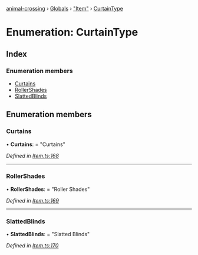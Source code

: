 [animal-crossing](../README.md) › [Globals](../globals.md) › ["Item"](../modules/_item_.md) › [CurtainType](_item_.curtaintype.md)

# Enumeration: CurtainType

## Index

### Enumeration members

* [Curtains](_item_.curtaintype.md#curtains)
* [RollerShades](_item_.curtaintype.md#rollershades)
* [SlattedBlinds](_item_.curtaintype.md#slattedblinds)

## Enumeration members

###  Curtains

• **Curtains**: = "Curtains"

*Defined in [Item.ts:168](https://github.com/Norviah/animal-crossing/blob/8493ef6/module/types/Item.ts#L168)*

___

###  RollerShades

• **RollerShades**: = "Roller Shades"

*Defined in [Item.ts:169](https://github.com/Norviah/animal-crossing/blob/8493ef6/module/types/Item.ts#L169)*

___

###  SlattedBlinds

• **SlattedBlinds**: = "Slatted Blinds"

*Defined in [Item.ts:170](https://github.com/Norviah/animal-crossing/blob/8493ef6/module/types/Item.ts#L170)*
